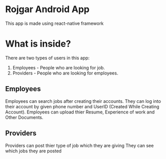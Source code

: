 # Rojgar Android App
This app is made using react-native framework

# What is inside?
There are two types of users in this app:
1. Employees - People who are looking for job.
2. Providers - People who are looking for employees.

## Employees
Employees can search jobs after creating their accounts.
They can log into their account by given phone number and UserID (Created While Creating Account).
Employees can upload thier Resume, Experience of work and Other Documents.

## Providers
Providers can post thier type of job which they are giving
They can see which jobs they are posted 